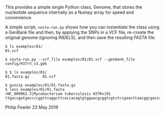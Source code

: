 This provides a simple single Python class, Genome, that stores the nucleotide sequence internally as a Numpy array for speed and convenience.

A simple script, `vasta-run.py` shows how you can instantiate the class using a GenBank file and then, by applying the SNPs in a VCF file, re-create the original genome (ignoring INDELS), and then save the resulting FASTA file. 

```
$ ls examples/01/
01.vcf

$ vasta-run.py --vcf_file examples/01/01.vcf --genbank_file config/H37rV_v3.gbk 

$ $ ls examples/01/
01.fasta.gz      01.vcf

$ gunzip examples/01/01.fasta.gz 
$ less examples/01/01.fasta 
>NC_000962.3|Mycobacterium tuberculosis H37Rv|01
ttgaccgatgaccccggttcaggcttcaccacagtgtggaacgcggtcgtctccgaacttaacggcgaccctaaggttgacgacggacccagcagtgatgctaatctcagcgctccgctgacccctcagcaaagggcttggctcaatctcgtccagccat..
```

Philip Fowler
23 May 2019
